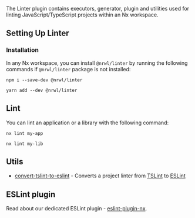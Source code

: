 The Linter plugin contains executors, generator, plugin and utilities used for linting JavaScript/TypeScript projects within an Nx workspace.

## Setting Up Linter

### Installation

In any Nx workspace, you can install `@nrwl/linter` by running the following commands if `@nrwl/linter` package is not installed:

```shell
npm i --save-dev @nrwl/linter
```

```shell
yarn add --dev @nrwl/linter
```

## Lint

You can lint an application or a library with the following command:

```shell
nx lint my-app
```

```shell
nx lint my-lib
```

## Utils

- [convert-tslint-to-eslint](/packages/angular/generators/convert-tslint-to-eslint) - Converts a project linter from [TSLint](https://palantir.github.io/tslint/) to [ESLint](https://eslint.org/)

## ESLint plugin

Read about our dedicated ESLint plugin - [eslint-plugin-nx](/packages/eslint-plugin-nx/documents/overview).

